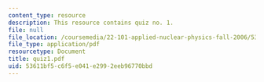 ```yaml
---
content_type: resource
description: This resource contains quiz no. 1.
file: null
file_location: /coursemedia/22-101-applied-nuclear-physics-fall-2006/53611bf5c6f5e041e2992eeb96770bbd_quiz1.pdf
file_type: application/pdf
resourcetype: Document
title: quiz1.pdf
uid: 53611bf5-c6f5-e041-e299-2eeb96770bbd
---
```

